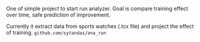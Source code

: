 One of simple project to start run analyzer.
Goal is compare training effect over time, safe prediction of improvement.

Currently it extract data from sports watches (.tcx file) and project the effect of training.
`github.com/sytandas/ana_run`

